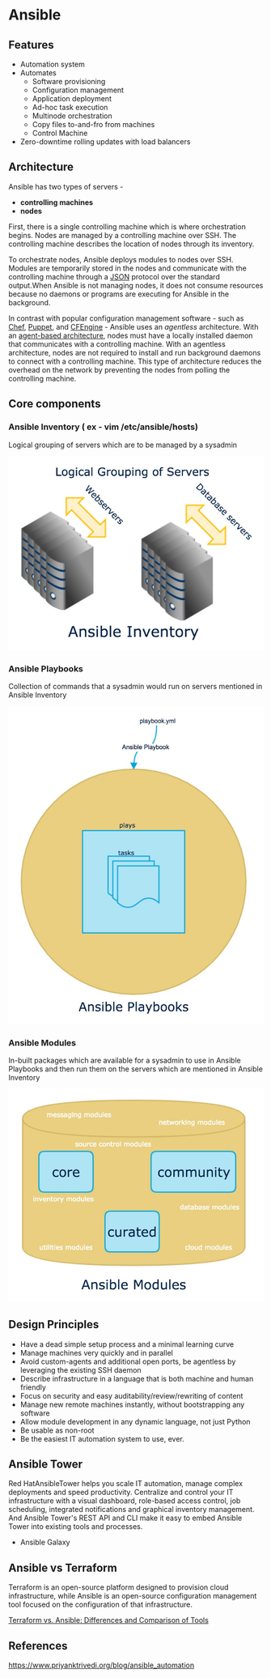# Ansible

## Features

- Automation system
- Automates
    - Software provisioning
    - Configuration management
    - Application deployment
    - Ad-hoc task execution
    - Multinode orchestration
    - Copy files to-and-fro from machines
    - Control Machine
- Zero-downtime rolling updates with load balancers

## Architecture

Ansible has two types of servers -

- **controlling machines**
- **nodes**

First, there is a single controlling machine which is where orchestration begins. Nodes are managed by a controlling machine over SSH. The controlling machine describes the location of nodes through its inventory.

To orchestrate nodes, Ansible deploys modules to nodes over SSH. Modules are temporarily stored in the nodes and communicate with the controlling machine through a [JSON](https://en.wikipedia.org/wiki/JSON) protocol over the standard output.When Ansible is not managing nodes, it does not consume resources because no daemons or programs are executing for Ansible in the background.

In contrast with popular configuration management software - such as [Chef](https://en.wikipedia.org/wiki/Chef_(software)), [Puppet](https://en.wikipedia.org/wiki/Puppet_(software)), and [CFEngine](https://en.wikipedia.org/wiki/CFEngine) - Ansible uses an *agentless* architecture. With an [agent-based architecture](https://en.wikipedia.org/wiki/Agent-based_model), nodes must have a locally installed daemon that communicates with a controlling machine. With an agentless architecture, nodes are not required to install and run background daemons to connect with a controlling machine. This type of architecture reduces the overhead on the network by preventing the nodes from polling the controlling machine.

## Core components

### Ansible Inventory ( ex - vim /etc/ansible/hosts)

Logical grouping of servers which are to be managed by a sysadmin

![image](../../media/DevOps-Others-Ansible-image1.jpg)

### Ansible Playbooks

Collection of commands that a sysadmin would run on servers mentioned in Ansible Inventory

![image](../../media/DevOps-Others-Ansible-image2.jpg)

### Ansible Modules

In-built packages which are available for a sysadmin to use in Ansible Playbooks and then run them on the servers which are mentioned in Ansible Inventory

![image](../../media/DevOps-Others-Ansible-image3.jpg)

## Design Principles

- Have a dead simple setup process and a minimal learning curve
- Manage machines very quickly and in parallel
- Avoid custom-agents and additional open ports, be agentless by leveraging the existing SSH daemon
- Describe infrastructure in a language that is both machine and human friendly
- Focus on security and easy auditability/review/rewriting of content
- Manage new remote machines instantly, without bootstrapping any software
- Allow module development in any dynamic language, not just Python
- Be usable as non-root
- Be the easiest IT automation system to use, ever.

## Ansible Tower

Red HatAnsibleTower helps you scale IT automation, manage complex deployments and speed productivity. Centralize and control your IT infrastructure with a visual dashboard, role-based access control, job scheduling, integrated notifications and graphical inventory management. And Ansible Tower's REST API and CLI make it easy to embed Ansible Tower into existing tools and processes.

- Ansible Galaxy

## Ansible vs Terraform

Terraform is an open-source platform designed to provision cloud infrastructure, while Ansible is an open-source configuration management tool focused on the configuration of that infrastructure.

[Terraform vs. Ansible: Differences and Comparison of Tools](https://spacelift.io/blog/ansible-vs-terraform)

## References

https://www.priyanktrivedi.org/blog/ansible_automation
